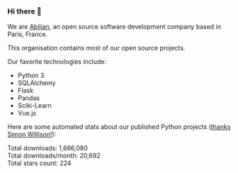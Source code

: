 ### Hi there 👋

We are [Abilian](https://abilian.com/), an open source software development company based in Paris, France.

This organisation contains most of our open source projects.

Our favorite technologies include:

- Python 3
- SQLAlchemy
- Flask
- Pandas
- Sciki-Learn
- Vue.js

Here are some automated stats about our published Python projects
([thanks Simon Willison!][sw-post]):

<!--marker-->
Total downloads: 1,666,080<br>
Total downloads/month: 20,692<br>
Total stars count: 224
<!--end-->

[sw-post]: https://simonwillison.net/2020/Jul/10/self-updating-profile-readme/